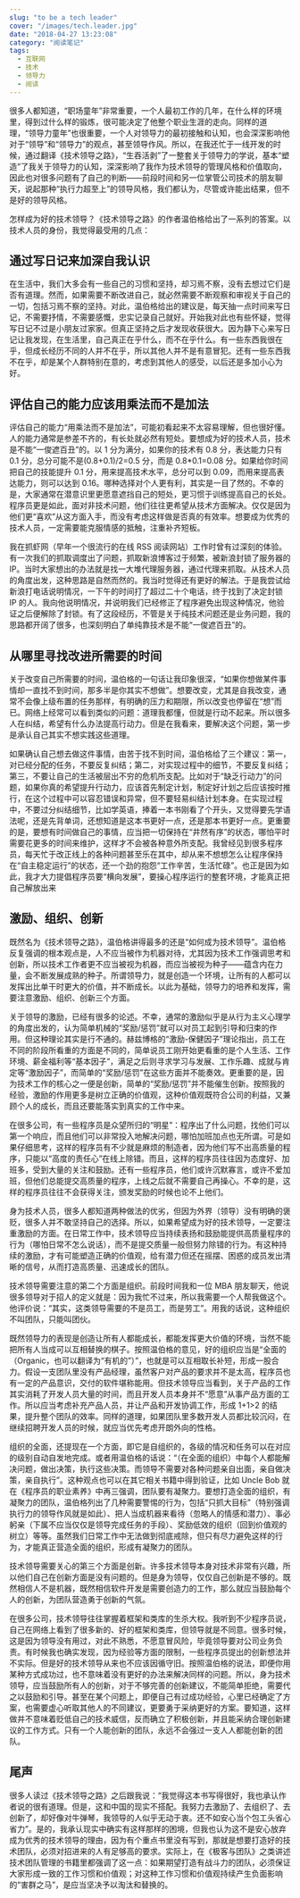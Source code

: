 ```yaml
---
slug: "to be a tech leader"
cover: "/images/tech.leader.jpg"
date: "2018-04-27 13:23:08"
category: "阅读笔记"
tags:
  - 互联网
  - 技术
  - 领导力
  - 阅读
---
```


很多人都知道，“职场童年”非常重要，一个人最初工作的几年，在什么样的环境里，得到过什么样的锻炼，很可能决定了他整个职业生涯的走向。同样的道理，“领导力童年”也很重要，一个人对领导力的最初接触和认知，也会深深影响他对于“领导”和“领导力”的观点，甚至领导作风。所以，在我还忙于一线开发的时候，通过翻译《技术领导之路》，“生吞活剥”了一整套关于领导力的学说，基本“塑造”了我关于领导力的认知，深深影响了我作为技术领导的管理风格和价值取向，因此也对很多问题有了自己的判断——前段时间和另一位掌管公司技术的朋友聊天，说起那种“执行力超至上”的领导风格，我们都认为，尽管或许能出结果，但不是好的领导风格。

怎样成为好的技术领导？《技术领导之路》的作者温伯格给出了一系列的答案。以技术人员的身份，我觉得最受用的几点：

## 通过写日记来加深自我认识

在生活中，我们大多会有一些自己的习惯和坚持，却习焉不察，没有去想过它们是否有道理。然而，如果需要不断改进自己，就必然需要不断观察和审视关于自己的一切，包括习焉不察的坚持。对此，温伯格给出的建议是，每天抽一点时间来写日记，不需要抒情，不需要感慨，忠实记录自己就好。开始我对此也有些怀疑，觉得写日记不过是小朋友过家家。但真正坚持之后才发现收获很大。因为静下心来写日记让我发现，在生活里，自己真正在乎什么，而不在乎什么。有一些东西我很在乎，但成长经历不同的人并不在乎，所以其他人并不是有意冒犯。还有一些东西我不在乎，却是某个人群特别在意的，考虑到其他人的感受，以后还是多加小心为好。

## 评估自己的能力应该用乘法而不是加法

评估自己的能力“用乘法而不是加法”，可能初看起来不太容易理解，但也很好懂。人的能力通常是参差不齐的，有长处就必然有短处。要想成为好的技术人员，技术是不能“一俊遮百丑”的。以 1 分为满分，如果你的技术有 0.8 分，表达能力只有 0.1 分，总分可能不是(0.8+0.1)/2=0.5 分，而是 0.8\*0.1=0.08 分。如果给你时间把自己的技能提升 0.1 分，用来提高技术水平，总分可以到 0.09，而用来提高表达能力，则可以达到 0.16。哪种选择对个人更有利，其实是一目了然的。不幸的是，大家通常在潜意识里更愿意遮挡自己的短处，更习惯于训练提高自己的长处。程序员更是如此，面对非技术问题，他们往往更希望从技术方面解决。仅仅是因为他们更“喜欢”从这方面入手，而没有考虑这样做是否真的有效率。想要成为优秀的技术人员，一定需要能克服情感的抵触，注重补齐短板。

我在抓虾网（早年一个很流行的在线 RSS 阅读网站）工作时曾有过深刻的体验。有一次我们的抓取调度出了问题，抓取新浪博客过于频繁，被新浪封锁了服务器的 IP。当时大家想出的办法就是找一大堆代理服务器，通过代理来抓取。从技术人员的角度出发，这种思路是自然而然的。我当时觉得还有更好的解法。于是我尝试给新浪打电话说明情况，一下午的时间打了超过二十个电话，终于找到了决定封锁 IP 的人。我向他说明情况，并说明我们已经修正了程序避免出现这种情况，他验证之后便解除了封锁。有了这段经历，不管是关于纯技术问题还是业务问题，我的思路都开阔了很多，也深刻明白了单纯靠技术是不能“一俊遮百丑”的。

## 从哪里寻找改进所需要的时间

关于改变自己所需要的时间，温伯格的一句话让我印象很深，“如果你想做某件事情却一直找不到时间，那多半是你其实不想做”。想要改变，尤其是自我改变，通常不会像上级布置的任务那样，有明确的压力和期限，所以改变也停留在“想”而已。网络上经常可以看到类似的问题：道理我都懂，但就是行动不起来。所以很多人在纠结，希望有什么办法提高行动力。但是在我看来，要解决这个问题，第一步是承认自己其实不想实践这些道理。

如果确认自己想去做这件事情，由苦于找不到时间，温伯格给了三个建议：第一，对已经分配的任务，不要反复纠结；第二，对实现过程中的细节，不要反复纠结；第三，不要让自己的生活被层出不穷的危机所支配。比如对于“缺乏行动力”的问题，如果你真的希望提升行动力，应该首先制定计划，制定好计划之后应该按时推行，在这个过程中可以容忍错误和异常，但不要轻易纠结计划本身。在实现过程中，不要过分纠结细节，比如学英语，捧着一本书刚看了个开头，又觉得要先学语法呢，还是先背单词，还想知道是这本书更好一点，还是那本书更好一点。更重要的是，要想有时间做自己的事情，应当把一切保持在“井然有序”的状态，哪怕平时需要花更多的时间来维护，这样才不会被各种意外所支配。我曾经见到很多程序员，每天忙于改正线上的各种问题甚至乐在其中，却从来不想想怎么让程序保持在“自主稳定运行”的状态，还一个劲的抱怨“工作辛苦，生活忙碌”。也正是因为如此，我才大力提倡程序员要“横向发展”，要操心程序运行的整套环境，才能真正把自己解放出来

## 激励、组织、创新

既然名为《技术领导之路》，温伯格讲得最多的还是“如何成为技术领导”。温伯格反复强调的根本观点是，人不应当被作为机器对待，尤其因为技术工作强调思考和创新，所以技术工作者更不应当被视为机器，而应当被视为种子——蕴含内在力量，会不断发展成熟的种子。所谓领导力，就是创造一个环境，让所有的人都可以发挥出比单干时更大的价值，并不断成长。以此为基础，领导力的培养和发挥，需要注意激励、组织、创新三个方面。

关于领导的激励，已经有很多的论述。不幸，通常的激励似乎是从行为主义心理学的角度出发的，认为简单机械的“奖励/惩罚”就可以对员工起到引导和归束的作用。但这种理论其实是行不通的。赫兹博格的“激励-保健因子”理论指出，员工在不同的阶段所看重的方面是不同的，简单说员工刚开始更看重的是个人生活、工作环境、薪金福利等“基本因子”，满足之后则寻求学习与发展、工作乐趣、成就与肯定等“激励因子”，而简单的“奖励/惩罚”在这些方面并不能奏效。更重要的是，因为技术工作的核心之一便是创新，简单的“奖励/惩罚”并不能催生创新。按照我的经验，激励的作用更多是树立正确的价值观，这种价值观既符合公司的利益，又兼顾个人的成长，而且还要能落实到真实的工作中来。

在很多公司，有一些程序员是众望所归的“明星”：程序出了什么问题，找他们可以第一个响应，而且他们可以非常投入地解决问题，哪怕加班加点也无所谓。可是如果仔细思考，这样的程序员有不少就是麻烦的制造者，因为他们写不出高质量的程序，只能以“高度的责任心”在线上除错。而且，这样的程序员往往因为态度好、加班多，受到大量的关注和鼓励。还有一些程序员，他们或许沉默寡言，或许不爱加班，但他们总能提交高质量的程序，上线之后就不需要自己再操心。不幸的是，这样的程序员往往不会获得关注，颁发奖励的时候也论不上他们。

身为技术人员，很多人都知道两种做法的优劣，但因为外界（领导）没有明确的褒贬，很多人并不敢坚持自己的选择。所以，如果希望成为好的技术领导，一定要注重激励的方面。在日常工作中，技术领导应当持续表扬和鼓励能提供高质量程序的行为（哪怕日常不怎么说话），而不是提交质量一般但努力除错的行为。有这种持续的激励，才有可能塑造正确的价值观，给有潜力但还在摇摆、困惑的成员发出清晰的信号，从而打造高质量、迅速成长的团队。

技术领导需要注意的第二个方面是组织。前段时间我和一位 MBA 朋友聊天，他说很多领导对于招人的定义就是：因为我忙不过来，所以我需要一个人帮我做这个。他评价说：“其实，这类领导需要的不是员工，而是劳工”。用我的话说，这种组织不叫团队，只能叫团伙。

既然领导力的表现是创造让所有人都能成长，都能发挥更大价值的环境，当然不能把所有人当成可以互相替换的棋子。按照温伯格的意见，好的组织应当是“全面的（Organic，也可以翻译为“有机的”）”，也就是可以互相取长补短，形成一股合力。假设一支团队里没有产品经理，虽然客户对产品的要求并不是太高，程序员也有一定的产品意识，交付的软件堪称能用。但技术领导应当看到，关于产品的工作其实消耗了开发人员大量的时间，而且开发人员本身并不“愿意”从事产品方面的工作。所以应当考虑补充产品人员，并让产品和开发协调工作，形成 1+1>2 的结果，提升整个团队的效率。同样的道理，如果团队里多数开发人员都比较沉闷，在继续招聘开发人员的时候，就应当优先考虑开朗外向的性格。

组织的全面，还提现在一个方面，即它是自组织的，各级的情况和任务可以在对应的级别自动自发地完成。或者用温伯格的话说：“（在全面的组织）中每个人都能解决问题，做出决策，执行这些决策。而领导不需要对各种问题亲自出面，亲自做决策，亲自执行”。这种观点也可以在其它相关书籍中得到验证，比如 Uncle Bob 就在《程序员的职业素养》中再三强调，团队要有凝聚力。要想打造全面的组织，有凝聚力的团队，温伯格列出了几种需要警惕的行为，包括“只抓大目标”（特别强调执行力的领导作风就是如此）、把人当成机器来看待（忽略人的情感和潜力）、事必躬亲（下属不应当仅仅是领导完成任务的手段）、奖励低效的组织（回到价值观的树立）等等。虽然我们日常工作中无法做到彻底戒除，但只有尽力避免这样的行为，才能真正营造全面的组织，形成有凝聚力的团队。

技术领导需要关心的第三个方面是创新。许多技术领导本身对技术非常有兴趣，所以他们自己在创新方面是没有问题的。但是身为领导，仅仅自己创新是不够的。既然相信人不是机器，既然相信软件开发是需要创造力的工作，那么就应当鼓励每个人的创新，为团队营造勇于创新的气氛。

在很多公司，技术领导往往掌握着框架和类库的生杀大权。我听到不少程序员说，自己在网络上看到了很多新的、好的框架和类库，但领导就是不同意。很多时候，这是因为领导没有用过，对此不熟悉，不愿意冒风险，毕竟领导要对公司业务负责。有时候我也确实发现，因为经验等方面的限制，一些程序员提出的创新想法并不实际。但是好的技术领导从来也不应该因循守旧。按照温伯格的说法，即便你用某种方式成功过，也不意味着没有更好的办法来解决同样的问题。所以，身为技术领导，应当鼓励所有人的创新，对于不够完善的创新建议，不能简单拒绝，需要代之以鼓励和引导。甚至在某个问题上，即便自己有过成功经验，心里已经确定了方案，也需要虚心听取其他人的不同建议，更要勇于采纳更好的方案。要知道，这样做并不意味着贬低自己的技术威信，反而确立了积极创新，并且能采纳合理创新建议的工作方式。只有一个人能创新的团队，永远不会强过一支人人都能创新的团队。

## 尾声

很多人读过《技术领导之路》之后跟我说：“我觉得这本书写得很好，我也承认作者说的很有道理。但是，这和中国的现实不搭配。我努力去激励了、去组织了、去创新了，却好像对牛弹琴，我领导的人似乎无动于衷。还不如安心当个包工头省心省力”。是的，我承认现实中确实有这样那样的困境，但我也认为这不是安心放弃成为优秀的技术领导的理由，因为有个重点书里没有写到，那就是想要打造好的技术团队，必须对招进来的人有足够高的要求。实际上，在《极客与团队》之类讲述技术团队管理的书籍里都强调了这一点：如果期望打造有战斗力的团队，必须保证大家形成一致的工作习惯和价值观；对这种工作习惯和价值观持续产生负面影响的“害群之马”，是应当坚决予以淘汰和替换的。
